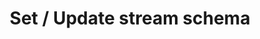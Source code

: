 ---
title: Set / Update stream schema
excerpt: >-
  Set or update a stream's schema.


  The schema of a stream defines its primary key(s) and sort/sequence field. 


  data.world streams are append-only by default. Alternatively, if a primary key
  is specified, data.world will replace records with the same primary key value.
  data.world will sort records by sequence field value and will discard all but
  the last record appended for each given primary key value.


  The `updateMethod` parameter specifies how data.world should handle existing
  records when schema is updated. Currently, the only `updateMethod` supported
  is `TRUNCATED`. data.world will discard all records when the schema is
  updated.
api:
  file: data-world.json
  operationId: patchStreamSchema
hidden: false
---